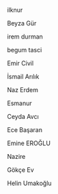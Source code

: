 ilknur

Beyza Gür

irem durman

begum tasci

Emir Civil

İsmail Arılık

Naz Erdem

Esmanur

Ceyda Avcı

Ece Başaran

Emine EROĞLU

Nazire

Gökçe Ev

Helin Umakoğlu